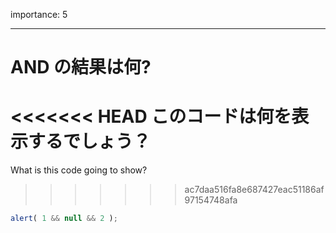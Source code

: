 importance: 5

---

# AND の結果は何?

<<<<<<< HEAD
このコードは何を表示するでしょう？
=======
What is this code going to show?
>>>>>>> ac7daa516fa8e687427eac51186af97154748afa

```js
alert( 1 && null && 2 );
```
